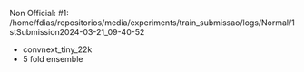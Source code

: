 

Non Official:
#1: /home/fdias/repositorios/media/experiments/train_submissao/logs/Normal/1stSubmission2024-03-21_09-40-52
- convnext_tiny_22k
- 5 fold ensemble